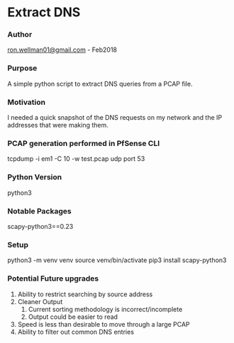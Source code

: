 # Extract DNS

### Author
ron.wellman01@gmail.com - Feb2018

### Purpose
A simple python script to extract DNS queries from a PCAP file.  

### Motivation
I needed a quick snapshot of the DNS requests on my network and the IP addresses that were making them.

### PCAP generation performed in PfSense CLI
tcpdump -i em1 -C 10 -w test.pcap udp port 53

### Python Version
python3

### Notable Packages
scapy-python3==0.23

### Setup
python3 -m venv venv
source venv/bin/activate
pip3 install scapy-python3

### Potential Future upgrades
1. Ability to restrict searching by source address
1. Cleaner Output
   1. Current sorting methodology is incorrect/incomplete
   1. Output could be easier to read
1. Speed is less than desirable to move through a large PCAP
1. Ability to filter out common DNS entries
